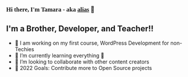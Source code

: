 ### <span style="font-family:Poppins; ">Hi there, I'm Tamara - aka [alias][website]</span> 👋

## I'm a Brother, Developer, and Teacher!!

- 🔭 I am working on my first course, WordPress Development for non-Techies
- 🌱 I’m currently learning everything 🤣
- 👯 I’m looking to collaborate with other content creators
- 🥅 2022 Goals: Contribute more to Open Source projects

[alias]: codeSpider
[website]: https://tamarasoft.com
[twitter]: https://twitter.com/oweibor
[youtube]: https://youtube.com/oweibor
[instagram]: https://instagram.com/reltamara
[linkedin]: https://linkedin.com/in/oweibor
